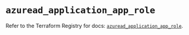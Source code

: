 # `azuread_application_app_role`

Refer to the Terraform Registry for docs: [`azuread_application_app_role`](https://registry.terraform.io/providers/hashicorp/azuread/2.52.0/docs/resources/application_app_role).
